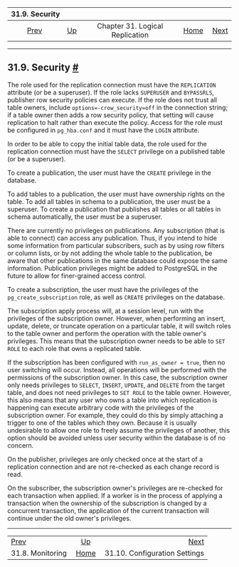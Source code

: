 <!--?xml version="1.0" encoding="UTF-8" standalone="no"?-->

|                          31.9. Security                         |                                                                  |                                 |                                                       |                                                                          |
| :-------------------------------------------------------------: | :--------------------------------------------------------------- | :-----------------------------: | ----------------------------------------------------: | -----------------------------------------------------------------------: |
| [Prev](logical-replication-monitoring.html "31.8. Monitoring")  | [Up](logical-replication.html "Chapter 31. Logical Replication") | Chapter 31. Logical Replication | [Home](index.html "PostgreSQL 17devel Documentation") |  [Next](logical-replication-config.html "31.10. Configuration Settings") |

***

## 31.9. Security [#](#LOGICAL-REPLICATION-SECURITY)

The role used for the replication connection must have the `REPLICATION` attribute (or be a superuser). If the role lacks `SUPERUSER` and `BYPASSRLS`, publisher row security policies can execute. If the role does not trust all table owners, include `options=-crow_security=off` in the connection string; if a table owner then adds a row security policy, that setting will cause replication to halt rather than execute the policy. Access for the role must be configured in `pg_hba.conf` and it must have the `LOGIN` attribute.

In order to be able to copy the initial table data, the role used for the replication connection must have the `SELECT` privilege on a published table (or be a superuser).

To create a publication, the user must have the `CREATE` privilege in the database.

To add tables to a publication, the user must have ownership rights on the table. To add all tables in schema to a publication, the user must be a superuser. To create a publication that publishes all tables or all tables in schema automatically, the user must be a superuser.

There are currently no privileges on publications. Any subscription (that is able to connect) can access any publication. Thus, if you intend to hide some information from particular subscribers, such as by using row filters or column lists, or by not adding the whole table to the publication, be aware that other publications in the same database could expose the same information. Publication privileges might be added to PostgreSQL in the future to allow for finer-grained access control.

To create a subscription, the user must have the privileges of the `pg_create_subscription` role, as well as `CREATE` privileges on the database.

The subscription apply process will, at a session level, run with the privileges of the subscription owner. However, when performing an insert, update, delete, or truncate operation on a particular table, it will switch roles to the table owner and perform the operation with the table owner's privileges. This means that the subscription owner needs to be able to `SET ROLE` to each role that owns a replicated table.

If the subscription has been configured with `run_as_owner = true`, then no user switching will occur. Instead, all operations will be performed with the permissions of the subscription owner. In this case, the subscription owner only needs privileges to `SELECT`, `INSERT`, `UPDATE`, and `DELETE` from the target table, and does not need privileges to `SET ROLE` to the table owner. However, this also means that any user who owns a table into which replication is happening can execute arbitrary code with the privileges of the subscription owner. For example, they could do this by simply attaching a trigger to one of the tables which they own. Because it is usually undesirable to allow one role to freely assume the privileges of another, this option should be avoided unless user security within the database is of no concern.

On the publisher, privileges are only checked once at the start of a replication connection and are not re-checked as each change record is read.

On the subscriber, the subscription owner's privileges are re-checked for each transaction when applied. If a worker is in the process of applying a transaction when the ownership of the subscription is changed by a concurrent transaction, the application of the current transaction will continue under the old owner's privileges.

***

|                                                                 |                                                                  |                                                                          |
| :-------------------------------------------------------------- | :--------------------------------------------------------------: | -----------------------------------------------------------------------: |
| [Prev](logical-replication-monitoring.html "31.8. Monitoring")  | [Up](logical-replication.html "Chapter 31. Logical Replication") |  [Next](logical-replication-config.html "31.10. Configuration Settings") |
| 31.8. Monitoring                                                |       [Home](index.html "PostgreSQL 17devel Documentation")      |                                            31.10. Configuration Settings |
